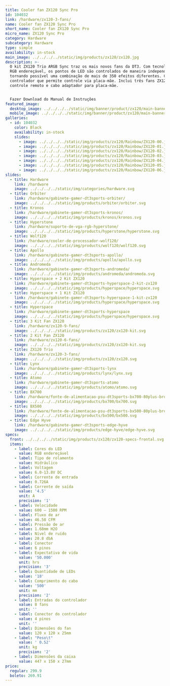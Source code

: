 ```yaml
---
title: Cooler fan ZX120 Sync Pro
id: 104032
link: /hardware/zx120-3-fans/
name: Cooler fan ZX120 Sync Pro
short_name: Cooler fan ZX120 Sync Pro
micro_name: ZX120 Sync Pro
category: Hardware
subcategory: Hardware
type: simple
availability: in-stock
main_image: ../../../../static/img/products/zx120/zx120.jpg
description: >-
  O kit ZX120 Trio ARGB Sync traz os mais novos fans da DT3. Com tecnologia de
  RGB endereçável, os pontos de LED são controlados de maneira independente,
  tornando possível uma combinação de mais de 350 efeitos diferentes. Com
  controlador que permite controle via placa-mãe. Inclui três fans ZX120,
  controle remoto e cabo adaptador para placa-mãe.


  Fazer Download do Manual de Instruções
featured_image:
  desktop_image: ../../../../static/img/banner/product/zx120/main-banner__desktop.jpg
  mobile_image: ../../../../static/img/banner/product/zx120/main-banner__desktop.jpg
galleries:
  - id: 104032
    color: Black
    availability: in-stock
    slides:
      - image: ../../../../static/img/products/zx120/Rainbow/ZX120-00.jpg
      - image: ../../../../static/img/products/zx120/Rainbow/ZX120-01.jpg
      - image: ../../../../static/img/products/zx120/Rainbow/ZX120-02.jpg
      - image: ../../../../static/img/products/zx120/Rainbow/ZX120-03.jpg
      - image: ../../../../static/img/products/zx120/Rainbow/ZX120-04.jpg
      - image: ../../../../static/img/products/zx120/Rainbow/ZX120-05.jpg
      - image: ../../../../static/img/products/zx120/Rainbow/ZX120-06.jpg
slides:
  - title: Hardware
    link: /hardware
    image: ../../../../static/img/categories/hardware.svg
  - title: Orbiter
    link: /hardware/gabinete-gamer-dt3sports-orbiter/
    image: ../../../../static/img/products/orbiter/orbiter.svg
  - title: Kronos
    link: /hardware/gabinete-gamer-dt3sports-kronos/
    image: ../../../../static/img/products/kronos/kronos.svg
  - title: Hyperstone
    link: /hardware/suporte-de-vga-rgb-hyperstone/
    image: ../../../../static/img/products/hyperstone/hyperstone.svg
  - title: Wolf120
    link: /hardware/cooler-de-processador-wolf120/
    image: ../../../../static/img/products/wolf120/wolf120.svg
  - title: Apollo
    link: /hardware/gabinete-gamer-dt3sports-apollo/
    image: ../../../../static/img/products/apollo/apollo.svg
  - title: Andromeda
    link: /hardware/gabinete-gamer-dt3sports-andromeda/
    image: ../../../../static/img/products/andromeda/andromeda.svg
  - title: Hyperspace + 2 Kit ZX120
    link: /hardware/gabinete-gamer-dt3sports-hyperspace-2-kit-zx120
    image: ../../../../static/img/products/hyperspace/hyperspace.svg
  - title: Hyperspace + 1 Kit ZX120
    link: /hardware/gabinete-gamer-dt3sports-hyperspace-1-kit-zx120
    image: ../../../../static/img/products/hyperspace/hyperspace.svg
  - title: Hyperspace
    link: /hardware/gabinete-gamer-dt3sports-hyperspace
    image: ../../../../static/img/products/hyperspace/hyperspace.svg
  - title: 3 Kit Fan ZX120
    link: /hardware/zx120-9-fans/
    image: ../../../../static/img/products/zx120/zx120-kit.svg
  - title: 2 Kit Fan ZX120
    link: /hardware/zx120-6-fans/
    image: ../../../../static/img/products/zx120/zx120-kit.svg
  - title: ZX120 Trio
    link: /hardware/zx120-3-fans/
    image: ../../../../static/img/products/zx120/zx120.svg
  - title: Lynx
    link: /hardware/gabinete-gamer-dt3sports-lynx
    image: ../../../../static/img/products/lynx/lynx.svg
  - title: Atomo
    link: /hardware/gabinete-gamer-dt3sports-atomo
    image: ../../../../static/img/products/atomo/atomo.svg
  - title: BX700
    link: /hardware/fonte-de-alimentacao-psu-dt3sports-bx700-80plus-bronze/
    image: ../../../../static/img/products/bx700/bx700.svg
  - title: BX500
    link: /hardware/fonte-de-alimentacao-psu-dt3sports-bx500-80plus-bronze/
    image: ../../../../static/img/products/bx500/bx500.svg
  - title: Edge Hyve
    link: /hardware/gabinete-gamer-dt3sports-edge-hyve
    image: ../../../../static/img/products/edge-hyve/edge-hyve.svg
specs:
  front: ../../../../static/img/products/zx120/zx120-specs-frontal.svg
  items:
    - label: Cores do LED
      value: RGB endereçável
    - label: Tipo de rolamento
      value: Hidráulico
    - label: Voltagem
      value: 6.0-13.8V DC
    - label: Corrente de entrada
      value: 0.726A
    - label: Corrente de saída
      value: '4.5'
      unit: A
      precision: '1'
    - label: Velocidade
      value: 600 – 1500 RPM
    - label: Fluxo de ar
      value: 46.58 CFM
    - label: Pressão de ar
      value: 1.68mm H2O
    - label: Nível de ruído
      value: 20.8 dbA
    - label: Conector
      value: 6 pinos
    - label: Expectativa de vida
      value: '50.000'
      unit: hrs
      precision: '3'
    - label: Quantidade de LEDs
      value: '18'
    - label: Comprimento do cabo
      value: '500'
      unit: mm
      precision: '2'
    - label: Entradas do controlador
      value: 8 fans
      unit: ''
    - label: Conector do controlador
      value: 4 pinos
      unit: ''
    - label: Dimensões do fan
      value: 120 x 120 x 25mm
    - label: "Peso\t"
      value: ' 0.52'
      unit: kg
      precision: '2'
    - label: Dimensões da caixa
      value: 447 x 150 x 27mm
price:
  regular: 299.9
  boleto: 269.91
---
```

